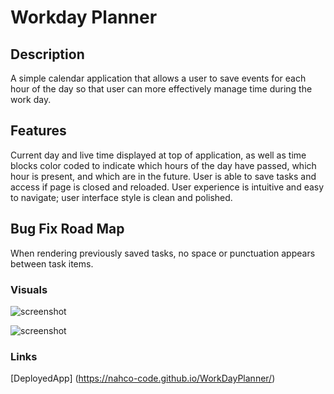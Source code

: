 # Workday Planner

## Description

A simple calendar application that allows a user to save events for each hour of the day so that user can more effectively manage time during the work day.

## Features

Current day and live time displayed at top of application, as well as time blocks color coded to indicate which hours of the day have passed, which hour is present, and which are in the future. User is able to save tasks and access if page is closed and reloaded. User experience is intuitive and easy to navigate; user interface style is clean and polished.

## Bug Fix Road Map

When rendering previously saved tasks, no space or punctuation appears between task items.

### Visuals

![screenshot](default_pageload.png)

![screenshot](saved_items.png)

### Links

[DeployedApp] (<https://nahco-code.github.io/WorkDayPlanner/>)
